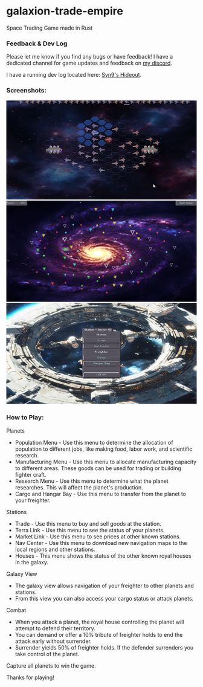 # galaxion-trade-empire
Space Trading Game made in Rust

### Feedback & Dev Log
Please let me know if you find any bugs or have feedback! I have a dedicated channel for game updates and feedback on [my discord](https://discord.gg/rksRVtnF).

I have a running dev log located here: [Syn9's Hideout](https://syn9.thehideoutgames.com/).

### Screenshots:
![](https://github.com/Syn-Nine/galaxion-trade-empire/blob/main/screenshots/battle-combat.gif)
![](https://github.com/Syn-Nine/galaxion-trade-empire/blob/main/screenshots/galaxy.png)
![](https://github.com/Syn-Nine/galaxion-trade-empire/blob/main/screenshots/station.png)

### How to Play:
Planets
- Population Menu - Use this menu to determine the allocation of population to different jobs, like making food, labor work, and scientific research.
- Manufacturing Menu - Use this menu to allocate manufacturing capacity to different areas. These goods can be used for trading or building fighter craft.
- Research Menu - Use this menu to determine what the planet researches. This will affect the planet's production.
- Cargo and Hangar Bay - Use this menu to transfer from the planet to your freighter.

Stations
- Trade - Use this menu to buy and sell goods at the station.
- Terra Link - Use this menu to see the status of your planets.
- Market Link - Use this menu to see prices at other known stations.
- Nav Center - Use this menu to download new navigation maps to the local regions and other stations.
- Houses - This menu shows the status of the other known royal houses in the galaxy.

Galaxy View
- The galaxy view allows navigation of your freighter to other planets and stations.
- From this view you can also access your cargo status or attack planets.

Combat
- When you attack a planet, the royal house controlling the planet will attempt to defend their territory.
- You can demand or offer a 10% tribute of freighter holds to end the attack early without surrender.
- Surrender yields 50% of freighter holds. If the defender surrenders you take control of the planet.

Capture all planets to win the game.

Thanks for playing!
